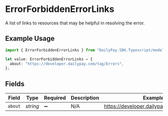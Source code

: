 # ErrorForbiddenErrorLinks

A list of links to resources that may be helpful in resolving the error.

## Example Usage

```typescript
import { ErrorForbiddenErrorLinks } from "DailyPay.SDK.Typescript/models";

let value: ErrorForbiddenErrorLinks = {
  about: "https://developer.dailypay.com/tag/Errors",
};
```

## Fields

| Field                                     | Type                                      | Required                                  | Description                               | Example                                   |
| ----------------------------------------- | ----------------------------------------- | ----------------------------------------- | ----------------------------------------- | ----------------------------------------- |
| `about`                                   | *string*                                  | :heavy_minus_sign:                        | N/A                                       | https://developer.dailypay.com/tag/Errors |